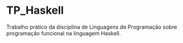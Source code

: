 # TP_Haskell
Trabalho prático da disciplina de Linguagens de Programação sobre programação funcional na linguagem Haskell.
